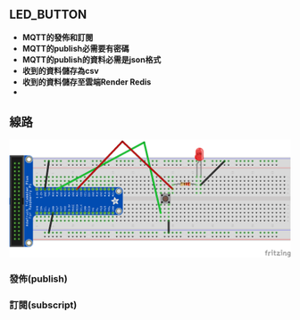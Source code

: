 ## LED_BUTTON
- **MQTT的發佈和訂閱**
- **MQTT的publish必需要有密碼**
- **MQTT的publish的資料必需是json格式**
- **收到的資料儲存為csv**
- **收到的資料儲存至雲端Render Redis**
- 
## 線路
![](./images/Button_LED_bb.png)

### 發佈(publish)
### 訂閱(subscript)